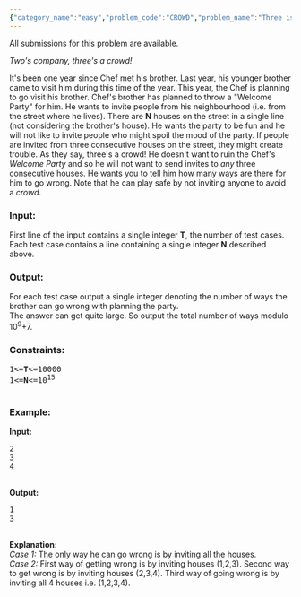 ```yaml
---
{"category_name":"easy","problem_code":"CROWD","problem_name":"Three is Crowd","languages_supported":{"0":"ADA","1":"ASM","2":"BASH","3":"BF","4":"C","5":"C99 strict","6":"CAML","7":"CLOJ","8":"CLPS","9":"CPP 4.3.2","10":"CPP 4.9.2","11":"CPP14","12":"CS2","13":"D","14":"ERL","15":"FORT","16":"FS","17":"GO","18":"HASK","19":"ICK","20":"ICON","21":"JAVA","22":"JS","23":"LISP clisp","24":"LISP sbcl","25":"LUA","26":"NEM","27":"NICE","28":"NODEJS","29":"PAS fpc","30":"PAS gpc","31":"PERL","32":"PERL6","33":"PHP","34":"PIKE","35":"PRLG","36":"PYTH","37":"PYTH 3.4","38":"RUBY","39":"SCALA","40":"SCM guile","41":"SCM qobi","42":"ST","43":"TCL","44":"TEXT","45":"WSPC"},"max_timelimit":5,"source_sizelimit":50000,"problem_author":"vamsi_kavala","problem_tester":"laycurse","date_added":"5-08-2012","tags":{"0":"maths","1":"matrix","2":"sep12","3":"vamsi_kavala"},"editorial_url":"http://discuss.codechef.com/problems/CROWD","time":{"view_start_date":1347346623,"submit_start_date":1347346623,"visible_start_date":1347355800,"end_date":1735669800},"layout":"problem"}
---
```

<span class="solution-visible-txt">All submissions for this problem are available.</span><p><i>Two's company, three's a crowd!</i></p>

<p>It's been one year since Chef met his brother. Last year, his younger brother came to visit him during this time of the year. This year, the Chef is planning to go visit his brother. Chef's brother has planned to throw a "Welcome Party" for him. He wants to invite people from his neighbourhood (i.e. from the street where he lives). There are <b>N</b> houses on the street in a single line (not considering the brother's house). He wants the party to be fun and he will not like to invite people who might spoil the mood of the party. If people are invited from three consecutive houses on the street, they might create trouble. As they say, three's a crowd! He doesn't want to ruin the Chef's <i>Welcome Party</i> and so he will not want to send invites to <i>any</i> three consecutive houses. He wants you to tell him how many ways are there for him to go wrong. Note that he can play safe by not inviting anyone to avoid a <i>crowd</i>.</p>

<h3>Input:</h3>

<p>First line of the input contains a single integer <b>T</b>, the number of test cases.<br/>
Each test case contains a line containing a single integer <b>N</b> described above.</p>

<h3>Output:</h3>

<p>For each test case output a single integer denoting the number of ways the brother can go wrong with planning the party.<br/>
The answer can get quite large. So output the total number of ways modulo 10<sup>9</sup>+7.</p>

<h3>Constraints:</h3>
<pre>
1<=<b>T</b><=10000
1<=<b>N</b><=10<sup>15</sup>

</pre>

<h3>Example:</h3>

<b>Input:</b>
<pre>
2
3
4

</pre>

<b>Output:</b>
<pre>
1
3

</pre>

<b>Explanation:</b></br>
<i>Case 1:</i> The only way he can go wrong is by inviting all the houses.<br/>
<i>Case 2:</i> First way of getting wrong is by inviting houses (1,2,3). Second way to get wrong is by inviting houses (2,3,4). Third way of going wrong is by inviting all 4 houses i.e. (1,2,3,4).
